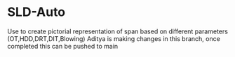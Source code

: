 # SLD-Auto
Use to create pictorial representation of span based on different parameters (OT,HDD,DRT,DIT,Blowing)
Aditya is making changes in this branch, once completed this can be pushed to main
